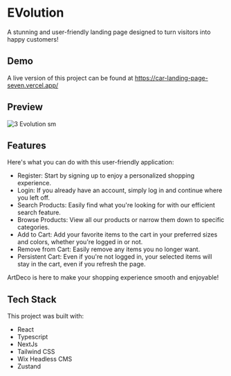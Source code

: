 
# EVolution
A stunning and user-friendly landing page designed to turn visitors into happy customers!

## Demo

A live version of this project can be found at https://car-landing-page-seven.vercel.app/

## Preview
![3 Evolution sm](https://github.com/Kukurekovic/Car-landing-page/assets/113231854/8fa7c9a9-0e16-4104-9cb0-a4365d5b9f69)

## Features

Here's what you can do with this user-friendly application:

- Register: Start by signing up to enjoy a personalized shopping experience.
- Login: If you already have an account, simply log in and continue where you left off.
- Search Products: Easily find what you're looking for with our efficient search feature.
- Browse Products: View all our products or narrow them down to specific categories.
- Add to Cart: Add your favorite items to the cart in your preferred sizes and colors, whether you're logged in or not.
- Remove from Cart: Easily remove any items you no longer want.
- Persistent Cart: Even if you're not logged in, your selected items will stay in the cart, even if you refresh the page.
  
ArtDeco is here to make your shopping experience smooth and enjoyable!

## Tech Stack

This project was built with:
- React
- Typescript
- NextJs
- Tailwind CSS
- Wix Headless CMS
- Zustand
